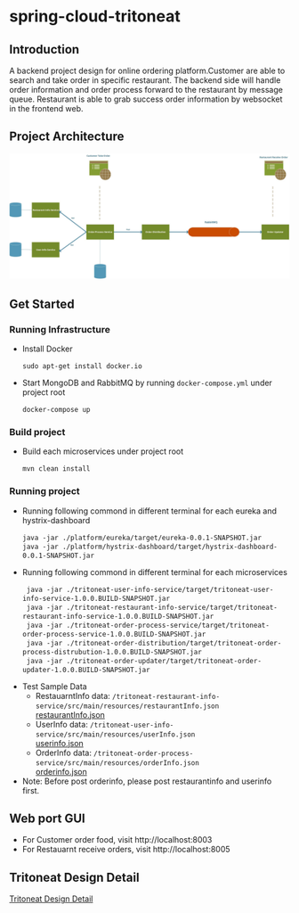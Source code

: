 # spring-cloud-tritoneat
## Introduction
A backend project design for online ordering platform.Customer are able to search and take order in specific restaurant. The backend side will handle order information and order process forward to the restaurant by message queue. Restaurant is able to grab success order information by websocket in the frontend web.
## Project Architecture
<p align="center">
  <img src="Document/Tritoneat Architecture.jpg"/>
</p>

## Get Started
### Running Infrastructure
- Install Docker 
  ``` 
  sudo apt-get install docker.io
  ```
- Start MongoDB and RabbitMQ by running ```docker-compose.yml``` under project root
  ```
  docker-compose up
  ```
### Build project
- Build each microservices under project root
  ```
  mvn clean install
  ```
### Running project
- Running following commond in different terminal for each eureka and hystrix-dashboard
  ```
  java -jar ./platform/eureka/target/eureka-0.0.1-SNAPSHOT.jar 
  java -jar ./platform/hystrix-dashboard/target/hystrix-dashboard-0.0.1-SNAPSHOT.jar 
  ```
- Running following commond in different terminal for each microservices
  ```
   java -jar ./tritoneat-user-info-service/target/tritoneat-user-info-service-1.0.0.BUILD-SNAPSHOT.jar 
   java -jar ./tritoneat-restaurant-info-service/target/tritoneat-restaurant-info-service-1.0.0.BUILD-SNAPSHOT.jar 
   java -jar ./tritoneat-order-process-service/target/tritoneat-order-process-service-1.0.0.BUILD-SNAPSHOT.jar 
   java -jar ./tritoneat-order-distribution/target/tritoneat-order-process-distrubution-1.0.0.BUILD-SNAPSHOT.jar 
   java -jar ./tritoneat-order-updater/target/tritoneat-order-updater-1.0.0.BUILD-SNAPSHOT.jar 
  ```
- Test Sample Data
  - RestauarntInfo data:  ```/tritoneat-restaurant-info-service/src/main/resources/restaurantInfo.json```  
     <a href="tritoneat-restaurant-info-service/src/main/resources/restaurantInfo.json">restaurantInfo.json</a>
  - UserInfo data: ```/tritoneat-user-info-service/src/main/resources/userInfo.json ```  
     <a href="tritoneat-user-info-service/src/main/resources/userInfo.json">userinfo.json</a>
  - OrderInfo data: ```/tritoneat-order-process-service/src/main/resources/orderInfo.json```  
    <a href="tritoneat-order-process-service/src/main/resources/orderInfo.json">orderinfo.json</a>  
- Note: Before post orderinfo, please post restaurantinfo and userinfo first.

## Web port GUI
  -  For Customer order food, visit http://localhost:8003
  -  For Restauarnt receive orders, visit http://localhost:8005

## Tritoneat Design Detail
 <a href="Document/Tritoneat Design Detail.pdf">Tritoneat Design Detail</a>
